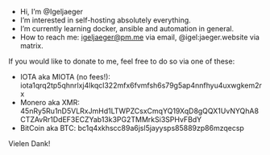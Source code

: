 - Hi, I’m @Igeljaeger
- I’m interested in self-hosting absolutely everything.
- I’m currently learning docker, ansible and automation in general.
- How to reach me: igeljaeger@pm.me via email, @igel:jaeger.website via matrix.

If you would like to donate to me, feel free to do so via one of these:
- IOTA aka MIOTA (no fees!): 
iota1qrq2tp5qhnrlxj4lkqcl322mfx6fvmfsh6s79g5ap4nnfhyu4uxwgkem2rx
- Monero aka XMR: 
45nRy5Ru1nD5VLRxJmHd1LTWPZCsxCmqYQ19XqD8gQQX1UvNYQhA8CTZAvRr1DdEF3ECZYab13k3PG2TMMrkSi3SPHvFBdY
- BitCoin aka BTC: 
bc1q4xkhscc89a6jsl5jayysps85889zp86mzqecsp

Vielen Dank!

<!---
Igeljaeger/Igeljaeger is a ✨ special ✨ repository because its `README.md` (this file) appears on your GitHub profile.
You can click the Preview link to take a look at your changes.
--->
